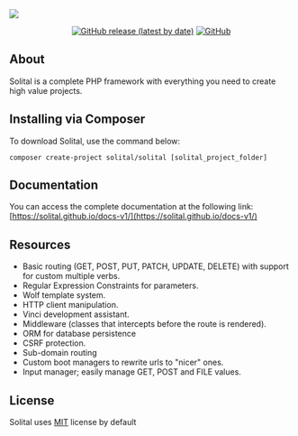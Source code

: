 <img src="https://res.cloudinary.com/bdlsltfmk/image/upload/v1615812227/Solital_logo_2/solital-logo-md_ozhuv4.png" align="center">

<p align="center">
  <a href="https://github.com/solital/core/releases"><img alt="GitHub release (latest by date)" src="https://img.shields.io/github/v/release/solital/core?style=flat-square"></a>
  <a href="https://github.com/solital/core/blob/master/LICENSE"><img alt="GitHub" src="https://img.shields.io/github/license/solital/core?style=flat-square"></a>
</p>

## About

Solital is a complete PHP framework with everything you need to create high value projects.

## Installing via Composer

To download Solital, use the command below:

```
composer create-project solital/solital [solital_project_folder]
```

## Documentation

You can access the complete documentation at the following link: [https://solital.github.io/docs-v1/](https://solital.github.io/docs-v1/)

## Resources

- Basic routing (GET, POST, PUT, PATCH, UPDATE, DELETE) with support for custom multiple verbs.
- Regular Expression Constraints for parameters.
- Wolf template system.
- HTTP client manipulation.
- Vinci development assistant.
- Middleware (classes that intercepts before the route is rendered).
- ORM for database persistence
- CSRF protection.
- Sub-domain routing
- Custom boot managers to rewrite urls to "nicer" ones.
- Input manager; easily manage GET, POST and FILE values.

## License

Solital uses [MIT](https://github.com/solital/solital/blob/master/LICENSE) license by default

